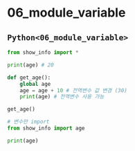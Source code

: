 # 06_module_variable

## `Python<06_module_variable>`
```py
from show_info import *

print(age) # 20

def get_age():
    global age
    age = age + 10 # 전역변수 값 변경 (30)
    print(age) # 전역변수 사용 가능

get_age()

# 변수만 import
from show_info import age

print(age)


```


